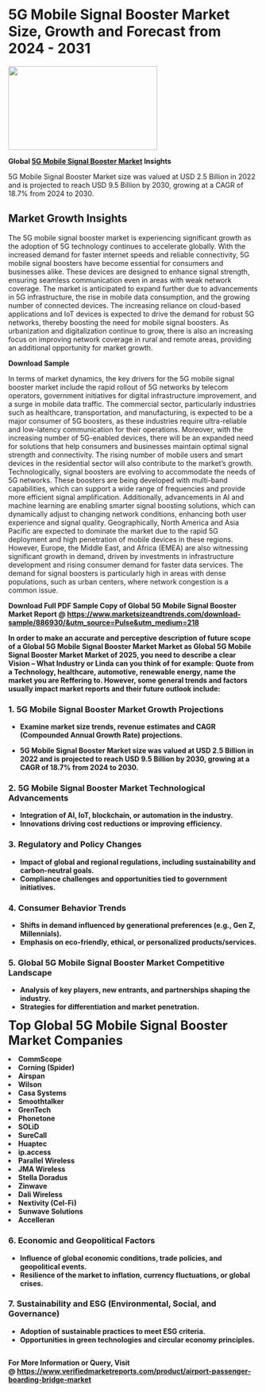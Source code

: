 <H1>5G Mobile Signal Booster Market Size, Growth and Forecast from 2024 - 2031</H1><img class="aligncenter size-medium wp-image-584254" src="https://thirdeyenews.in/wp-content/uploads/2024/09/Global-Market-Research-300x168.jpeg" alt="" width="300" height="168" /><p><strong>Global&nbsp;<a href="https://www.marketsizeandtrends.com/download-sample/886930/&amp;utm_source=Pulse&amp;utm_medium=218">5G Mobile Signal Booster Market</a> Insights</strong></p><p>5G Mobile Signal Booster Market size was valued at USD 2.5 Billion in 2022 and is projected to reach USD 9.5 Billion by 2030, growing at a CAGR of 18.7% from 2024 to 2030.</p><p><h2>Market Growth Insights</h2> <p>The 5G mobile signal booster market is experiencing significant growth as the adoption of 5G technology continues to accelerate globally. With the increased demand for faster internet speeds and reliable connectivity, 5G mobile signal boosters have become essential for consumers and businesses alike. These devices are designed to enhance signal strength, ensuring seamless communication even in areas with weak network coverage. The market is anticipated to expand further due to advancements in 5G infrastructure, the rise in mobile data consumption, and the growing number of connected devices. The increasing reliance on cloud-based applications and IoT devices is expected to drive the demand for robust 5G networks, thereby boosting the need for mobile signal boosters. As urbanization and digitalization continue to grow, there is also an increasing focus on improving network coverage in rural and remote areas, providing an additional opportunity for market growth.</p> <p><strong>Download Sample</strong></p> <p>In terms of market dynamics, the key drivers for the 5G mobile signal booster market include the rapid rollout of 5G networks by telecom operators, government initiatives for digital infrastructure improvement, and a surge in mobile data traffic. The commercial sector, particularly industries such as healthcare, transportation, and manufacturing, is expected to be a major consumer of 5G boosters, as these industries require ultra-reliable and low-latency communication for their operations. Moreover, with the increasing number of 5G-enabled devices, there will be an expanded need for solutions that help consumers and businesses maintain optimal signal strength and connectivity. The rising number of mobile users and smart devices in the residential sector will also contribute to the market’s growth. Technologically, signal boosters are evolving to accommodate the needs of 5G networks. These boosters are being developed with multi-band capabilities, which can support a wide range of frequencies and provide more efficient signal amplification. Additionally, advancements in AI and machine learning are enabling smarter signal boosting solutions, which can dynamically adjust to changing network conditions, enhancing both user experience and signal quality. Geographically, North America and Asia Pacific are expected to dominate the market due to the rapid 5G deployment and high penetration of mobile devices in these regions. However, Europe, the Middle East, and Africa (EMEA) are also witnessing significant growth in demand, driven by investments in infrastructure development and rising consumer demand for faster data services. The demand for signal boosters is particularly high in areas with dense populations, such as urban centers, where network congestion is a common issue. <p><strong></p><p><span class=""><strong>Download Full PDF Sample Copy of Global 5G Mobile Signal Booster Market Report</strong> @ <a href="https://www.marketsizeandtrends.com/download-sample/886930/&amp;utm_source=Pulse&amp;utm_medium=218" target="_blank">https://www.marketsizeandtrends.com/download-sample/886930/&amp;utm_source=Pulse&amp;utm_medium=218</a></span></p><p>In order to make an accurate and perceptive description of future scope of a Global&nbsp;5G Mobile Signal Booster Market Market as Global&nbsp;5G Mobile Signal Booster Market Market of 2025, you need to describe a clear Vision &ndash; What Industry or Linda can you think of for example: Quote from a Technology, healthcare, automotive, renewable energy, name the market you are Reffering to. However, some general trends and factors usually impact market reports and their future outlook include:</p><h3>1.&nbsp;<strong>5G Mobile Signal Booster Market Growth Projections</strong></h3><ul><li>Examine market size trends, revenue estimates and CAGR (Compounded Annual Growth Rate) projections.</li><li><p>5G Mobile Signal Booster Market size was valued at USD 2.5 Billion in 2022 and is projected to reach USD 9.5 Billion by 2030, growing at a CAGR of 18.7% from 2024 to 2030.</p></li></ul><h3>2.&nbsp;<strong>5G Mobile Signal Booster Market Technological Advancements</strong></h3><ul><li>Integration of AI, IoT, blockchain, or automation in the industry.</li><li>Innovations driving cost reductions or improving efficiency.</li></ul><h3>3.&nbsp;<strong>Regulatory and Policy Changes</strong></h3><ul><li>Impact of global and regional regulations, including sustainability and carbon-neutral goals.</li><li>Compliance challenges and opportunities tied to government initiatives.</li></ul><h3>4.&nbsp;<strong>Consumer Behavior Trends</strong></h3><ul><li>Shifts in demand influenced by generational preferences (e.g., Gen Z, Millennials).</li><li>Emphasis on eco-friendly, ethical, or personalized products/services.</li></ul><h3>5.&nbsp;<strong>Global 5G Mobile Signal Booster Market Competitive Landscape</strong></h3><ul><li>Analysis of key players, new entrants, and partnerships shaping the industry.</li><li>Strategies for differentiation and market penetration.</li></ul><p data-pm-slice="1 1 []"><span style="color: inherit; font-family: inherit; font-size: 25px;">Top Global 5G Mobile Signal Booster Market Companies</span></p><div class="" data-test-id=""><p><li>CommScope</li><li> Corning (Spider)</li><li> Airspan</li><li> Wilson</li><li> Casa Systems</li><li> Smoothtalker</li><li> GrenTech</li><li> Phonetone</li><li> SOLiD</li><li> SureCall</li><li> Huaptec</li><li> ip.access</li><li> Parallel Wireless</li><li> JMA Wireless</li><li> Stella Doradus</li><li> Zinwave</li><li> Dali Wireless</li><li> Nextivity (Cel-Fi)</li><li> Sunwave Solutions</li><li> Accelleran</li></p></div><h3>6.&nbsp;<strong>Economic and Geopolitical Factors</strong></h3><ul><li>Influence of global economic conditions, trade policies, and geopolitical events.</li><li>Resilience of the market to inflation, currency fluctuations, or global crises.</li></ul><h3>7.&nbsp;<strong>Sustainability and ESG (Environmental, Social, and Governance)</strong></h3><ul><li>Adoption of sustainable practices to meet ESG criteria.</li><li>Opportunities in green technologies and circular economy principles.</li></ul><h2><strong style="font-size: 14px;">For More Information or Query, Visit @&nbsp;</strong><a style="background-color: #ffffff; font-size: 14px;" href="https://www.marketsizeandtrends.com/report/5g-mobile-signal-booster-market/" target="_blank">https://www.verifiedmarketreports.com/product/airport-passenger-boarding-bridge-market</a></h2>
